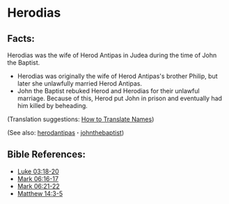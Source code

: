 # Herodias #

## Facts: ##

Herodias was the wife of Herod Antipas in Judea during the time of John the Baptist.

* Herodias was originally the wife of Herod Antipas's brother Philip, but later she unlawfully married Herod Antipas.
* John the Baptist rebuked Herod and Herodias for their unlawful marriage. Because of this, Herod put John in prison and eventually had him killed by beheading.

(Translation suggestions: [How to Translate Names](https://git.door43.org/Door43/en-ta-translate-vol1/src/master/content/translate_names.md))

(See also: [herodantipas](../other/herodantipas.md) **·** [johnthebaptist](../other/johnthebaptist.md))

## Bible References: ##

* [Luke 03:18-20](https://door43.org/en/bible/notes/luk/03/18)
* [Mark 06:16-17](https://door43.org/en/bible/notes/mrk/06/16)
* [Mark 06:21-22](https://door43.org/en/bible/notes/mrk/06/21)
* [Matthew 14:3-5](https://door43.org/en/bible/notes/mat/14/03)

